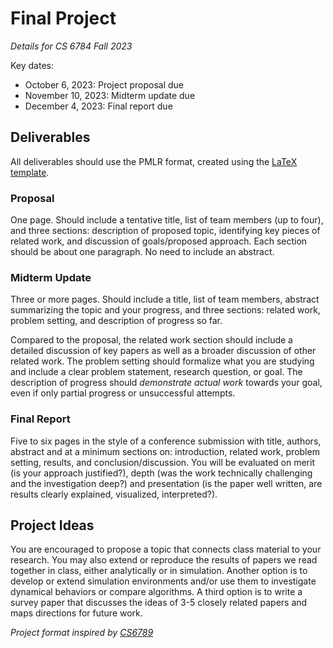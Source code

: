 # Final Project
*Details for CS 6784 Fall 2023*

Key dates:
- October 6, 2023: Project proposal due
- November 10, 2023: Midterm update due
- December 4, 2023: Final report due

## Deliverables
All deliverables should use the PMLR format, created using the [LaTeX template](https://www.overleaf.com/read/fkdrmrfwgcfj). 
### Proposal
One page. Should include a tentative title, list of team members (up to four), and three sections: description of proposed topic, identifying key pieces of related work, and discussion of goals/proposed approach. Each section should be about one paragraph. No need to include an abstract.
### Midterm Update
Three or more pages. Should include a title, list of team members, abstract summarizing the topic and your progress, and three sections: related work, problem setting, and description of progress so far. 

Compared to the proposal, the related work section should include a detailed discussion of key papers as well as a broader discussion of other related work. The problem setting should formalize what you are studying and include a clear problem statement, research question, or goal. The description of progress should *demonstrate actual work* towards your goal, even if only partial progress or unsuccessful attempts. 
### Final Report
Five to six pages in the style of a conference submission with title, authors, abstract and at a minimum sections on: introduction, related work, problem setting, results, and conclusion/discussion. You will be evaluated on merit (is your approach justified?), depth (was the work technically challenging and the investigation deep?) and presentation (is the paper well written, are results clearly explained, visualized, interpreted?).
## Project Ideas
You are encouraged to propose a topic that connects class material to your research. You may also extend or reproduce the results of papers we read together in class, either analytically or in simulation. Another option is to develop or extend simulation environments and/or use them to investigate dynamical behaviors or compare algorithms. A third option is to write a survey paper that discusses the ideas of 3-5 closely related papers and maps directions for future work.

*Project format inspired by [CS6789](https://wensun.github.io/CS6789)*
